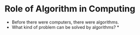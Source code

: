 # Role of Algorithm in Computing
* Before there were computers, there were algorithms.
* What kind of problem can be solved by algorithms?
  * 